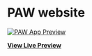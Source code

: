 # PAW website

[![PAW App Preview](https://assets.startbootstrap.com/img/screenshots/themes/clean-blog.png)](https://startbootstrap.github.io/startbootstrap-clean-blog/)

**[View Live Preview](https://astongemmy.github.io/astongemmy/)**
